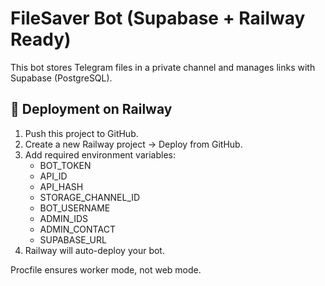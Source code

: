 # FileSaver Bot (Supabase + Railway Ready)

This bot stores Telegram files in a private channel and manages links with Supabase (PostgreSQL).

## 🚀 Deployment on Railway
1. Push this project to GitHub.
2. Create a new Railway project -> Deploy from GitHub.
3. Add required environment variables:
   - BOT_TOKEN
   - API_ID
   - API_HASH
   - STORAGE_CHANNEL_ID
   - BOT_USERNAME
   - ADMIN_IDS
   - ADMIN_CONTACT
   - SUPABASE_URL
4. Railway will auto-deploy your bot.

Procfile ensures worker mode, not web mode.
